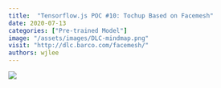 ```yaml
---
title:  "Tensorflow.js POC #10: Tochup Based on Facemesh"
date: 2020-07-13
categories: ["Pre-trained Model"]
image: "/assets/images/DLC-mindmap.png"
visit: "http://dlc.barco.com/facemesh/"
authors: wjlee
---
```


[![](https://rebrand.ly/dlc_png_url)](https://rebrand.ly/dlc_uml_url)


